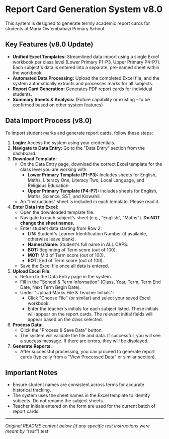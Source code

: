# Report Card Generation System v8.0

This system is designed to generate termly academic report cards for students at Maria Ow'embabazi Primary School.

## Key Features (v8.0 Update)

*   **Unified Excel Templates:** Streamlined data import using a single Excel workbook per class level (Lower Primary P1-P3, Upper Primary P4-P7). Each subject's data is entered into a separate, pre-named sheet within the workbook.
*   **Automated Data Processing:** Upload the completed Excel file, and the system automatically extracts and processes marks for all subjects.
*   **Report Card Generation:** Generates PDF report cards for individual students.
*   **Summary Sheets & Analysis:** (Future capability or existing - to be confirmed based on other system features)

## Data Import Process (v8.0)

To import student marks and generate report cards, follow these steps:

1.  **Login:** Access the system using your credentials.
2.  **Navigate to Data Entry:** Go to the "Data Entry" section from the dashboard.
3.  **Download Template:**
    *   On the Data Entry page, download the correct Excel template for the class level you are working with:
        *   **Lower Primary Template (P1-P3):** Includes sheets for English, Maths, Literacy One, Literacy Two, Local Language, and Religious Education.
        *   **Upper Primary Template (P4-P7):** Includes sheets for English, Maths, Science, SST, and Kiswahili.
    *   An "Instructions" sheet is included in each template. Please read it.
4.  **Enter Data into Excel:**
    *   Open the downloaded template file.
    *   Navigate to each subject's sheet (e.g., "English", "Maths"). **Do NOT change the sheet names.**
    *   Enter student data starting from Row 2:
        *   **LIN:** Student's Learner Identification Number (if available, otherwise leave blank).
        *   **Names/Name:** Student's full name in ALL CAPS.
        *   **BOT:** Beginning of Term score (out of 100).
        *   **MOT:** Mid of Term score (out of 100).
        *   **EOT:** End of Term score (out of 100).
    *   Save the Excel file once all data is entered.
5.  **Upload Excel File:**
    *   Return to the Data Entry page in the system.
    *   Fill in the "School & Term Information" (Class, Year, Term, Term End Date, Next Term Begin Date).
    *   Under "Upload Marks File & Teacher Initials":
        *   Click "Choose File" (or similar) and select your saved Excel workbook.
        *   Enter the teacher's initials for each subject listed. These initials will appear on the report cards. The relevant initial fields will appear based on the class selected.
6.  **Process Data:**
    *   Click the "Process & Save Data" button.
    *   The system will validate the file and data. If successful, you will see a success message. If there are errors, they will be displayed.
7.  **Generate Reports:**
    *   After successful processing, you can proceed to generate report cards (typically from a "View Processed Data" or similar section).

## Important Notes

*   Ensure student names are consistent across terms for accurate historical tracking.
*   The system uses the sheet names in the Excel template to identify subjects. Do not rename the subject sheets.
*   Teacher initials entered on the form are used for the current batch of report cards.

---
*Original README content below (if any specific test instructions were meant by "test")*
test
